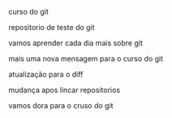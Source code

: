 curso do git

repositorio de teste do git

vamos aprender cada dia mais sobre git


mais uma nova mensagem para o curso do git


atualização para o diff



mudança apos lincar repositorios



vamos  dora para o cruso do git




